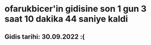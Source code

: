 # ofarukbicer'in gidisine son 1 gun 3 saat 10 dakika 44 saniye kaldi

## Gidis tarihi: 30.09.2022 :(